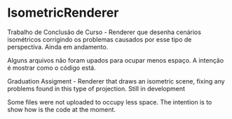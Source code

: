 # IsometricRenderer
Trabalho de Conclusão de Curso - Renderer que desenha cenários isométricos corrigindo os problemas causados por esse tipo de perspectiva. Ainda em andamento.

Alguns arquivos não foram upados para ocupar menos espaço. A intenção é mostrar como o código está.

Graduation Assigment - Renderer that draws an isometric scene, fixing any problems found in this type of projection. Still in development

Some files were not uploaded to occupy less space. The intention is to show how is the code at the moment.
